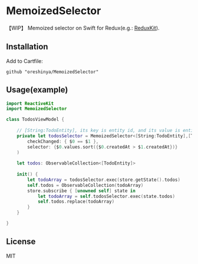 # MemoizedSelector
【WIP】
Memoized selector on Swift for Redux(e.g.: [ReduxKit](https://github.com/ReduxKit/ReduxKit)).

## Installation

Add to Cartfile:

```
github "oreshinya/MemoizedSelector"
```

## Usage(example)

```swift
import ReactiveKit
import MemoizedSelector

class TodosViewModel {
    
    // [String:TodoEntity], its key is entity id, and its value is entity.
    private let todosSelector = MemoizedSelector<[String:TodoEntity],[TodoEntity]>(
        checkChanged: { $0 == $1 },
        selector: {$0.values.sort({$0.createdAt > $1.createdAt})}
    )
    
    let todos: ObservableCollection<[TodoEntity]>
    
    init() {
        let todoArray = todosSelector.exec(store.getState().todos)
        self.todos = ObservableCollection(todoArray)
        store.subscribe { [unowned self] state in
            let todoArray = self.todosSelector.exec(state.todos)
            self.todos.replace(todoArray)
        }
    }

}
```

## License
MIT

